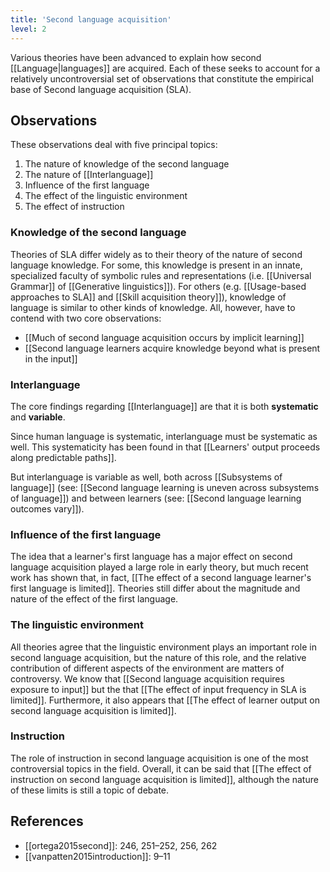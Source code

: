 ```yaml
---
title: 'Second language acquisition'
level: 2
---
```


Various theories have been advanced to explain how second [[Language|languages]] are acquired. Each of these seeks to account for a relatively uncontroversial set of observations that constitute the empirical base of Second language acquisition (SLA).

## Observations

These observations deal with five principal topics:

1. The nature of knowledge of the second language
2. The nature of [[Interlanguage]]
3. Influence of the first language
4. The effect of the linguistic environment
5. The effect of instruction

### Knowledge of the second language

Theories of SLA differ widely as to their theory of the nature of second language knowledge. For some, this knowledge is present in an innate, specialized faculty of symbolic rules and representations (i.e. [[Universal Grammar]] of [[Generative linguistics]]). For others (e.g. [[Usage-based approaches to SLA]] and [[Skill acquisition theory]]), knowledge of language is similar to other kinds of knowledge. All, however, have to contend with two core observations:

- [[Much of second language acquisition occurs by implicit learning]]
- [[Second language learners acquire knowledge beyond what is present in the input]]

### Interlanguage

The core findings regarding [[Interlanguage]] are that it is both **systematic** and **variable**.

Since human language is systematic, interlanguage must be systematic as well. This systematicity has been found in that [[Learners' output proceeds along predictable paths]].

But interlanguage is variable as well, both across [[Subsystems of language]] (see: [[Second language learning is uneven across subsystems of language]]) and between learners (see: [[Second language learning outcomes vary]]).

### Influence of the first language

The idea that a learner's first language has a major effect on second language acquisition played a large role in early theory, but much recent work has shown that, in fact, [[The effect of a second language learner's first language is limited]]. Theories still differ about the magnitude and nature of the effect of the first language.

### The linguistic environment

All theories agree that the linguistic environment plays an important role in second language acquisition, but the nature of this role, and the relative contribution of different aspects of the environment are matters of controversy. We know that [[Second language acquisition requires exposure to input]] but the that [[The effect of input frequency in SLA is limited]]. Furthermore, it also appears that [[The effect of learner output on second language acquisition is limited]].

### Instruction

The role of instruction in second language acquisition is one of the most controversial topics in the field. Overall, it can be said that [[The effect of instruction on second language acquisition is limited]], although the nature of these limits is still a topic of debate.

## References

- [[ortega2015second]]: 246, 251–252, 256, 262
- [[vanpatten2015introduction]]: 9–11
